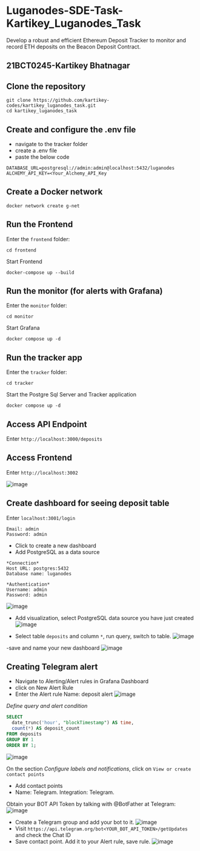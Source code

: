 # Luganodes-SDE-Task-Kartikey_Luganodes_Task
Develop a robust and efficient Ethereum Deposit Tracker to monitor and record ETH deposits on the Beacon Deposit Contract.

## 21BCT0245-Kartikey Bhatnagar

## Clone the repository

```
git clone https://github.com/kartikey-codes/kartikey_luganodes_task.git
cd kartikey_luganodes_task
```
## Create and configure the .env file
- navigate to the tracker folder
- create a .env file
- paste the below code
  
```
DATABASE_URL=postgresql://admin:admin@localhost:5432/luganodes
ALCHEMY_API_KEY=<Your_Alchemy_API_Key
```
## Create a Docker network

```
docker network create g-net
```

## Run the Frontend 

Enter the `frontend` folder:

```
cd frontend
```

Start Frontend

```
docker-compose up --build

```

## Run the monitor (for alerts with Grafana)

Enter the `monitor` folder:

```
cd monitor
```

Start Grafana

```
docker compose up -d
```

## Run the tracker app

Enter the `tracker` folder:

```
cd tracker
```
Start the Postgre Sql Server and Tracker application

```
docker compose up -d
```

## Access API Endpoint
Enter `http://localhost:3000/deposits`

## Access Frontend
Enter `http://localhost:3002`

![image](https://github.com/user-attachments/assets/aa16de7b-e4a8-4043-bca2-3d1263a75a27)


## Create dashboard for seeing deposit table

Enter `localhost:3001/login`

```
Email: admin
Password: admin
```

- Click to create a new dashboard
- Add PostgreSQL as a data source
```
*Connection*
Host URL: postgres:5432
Database name: luganodes

*Authentication*
Username: admin
Password: admin
```
![image](https://github.com/user-attachments/assets/557311f4-477e-4e42-bb96-f830d63e46e4)

- Add visualization, select PostgreSQL data source you have just created
  ![image](https://github.com/user-attachments/assets/cd0690c1-8b10-4dae-b505-ec956866c4d1)

- Select table `deposits` and column `*`, run query, switch to table.
 ![image](https://github.com/user-attachments/assets/120cfb3e-d385-4c3e-8019-9ffeee180fc3)

-save and name your new dashboard
![image](https://github.com/user-attachments/assets/d511ed38-0f45-4456-b257-ec724c1e036f)

## Creating Telegram alert

- Navigate to Alerting/Alert rules in Grafana Dashboard
- click on New Alert Rule
- Enter the Alert rule Name: deposit alert
![image](https://github.com/user-attachments/assets/23cad8dc-1a64-451c-a79a-b7490ad31c75)

_Define query and alert condition_

```sql
SELECT
  date_trunc('hour', "blockTimestamp") AS time,
  count(*) AS deposit_count
FROM deposits
GROUP BY 1
ORDER BY 1;
```

![image](https://github.com/user-attachments/assets/afc5c9cf-9e01-4120-b12a-282c75243041)

On the section _Configure labels and notifications_, click on `View or create contact points`

- Add contact points
- Name: Telegram. Integration: Telegram.

Obtain your BOT API Token by talking with @BotFather at Telegram:
![image](https://github.com/user-attachments/assets/94bdde2c-447c-4874-979b-ec660df024ce)


- Create a Telegram group and add your bot to it.
  ![image](https://github.com/user-attachments/assets/e877d08c-d621-4c99-8b80-3bf0e1c4a115)
- Visit `https://api.telegram.org/bot<YOUR_BOT_API_TOKEN>/getUpdates` and check the Chat ID
- Save contact point. Add it to your Alert rule, save rule.
  ![image](https://github.com/user-attachments/assets/93393072-0042-4401-920c-788e76493898)




